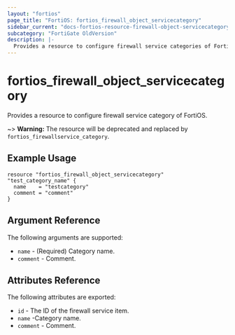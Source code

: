 ```yaml
---
layout: "fortios"
page_title: "FortiOS: fortios_firewall_object_servicecategory"
sidebar_current: "docs-fortios-resource-firewall-object-servicecategory"
subcategory: "FortiGate OldVersion"
description: |-
  Provides a resource to configure firewall service categories of FortiOS.
---
```


# fortios_firewall_object_servicecategory
Provides a resource to configure firewall service category of FortiOS.

~> **Warning:** The resource will be deprecated and replaced by `fortios_firewallservice_category`.

## Example Usage
```hcl
resource "fortios_firewall_object_servicecategory" "test_category_name" {
  name    = "testcategory"
  comment = "comment"
}
```

## Argument Reference
The following arguments are supported:

* `name` - (Required) Category name.
* `comment` - Comment.

## Attributes Reference
The following attributes are exported:

* `id` - The ID of the firewall service item.
* `name` -Category name.
* `comment` - Comment.

